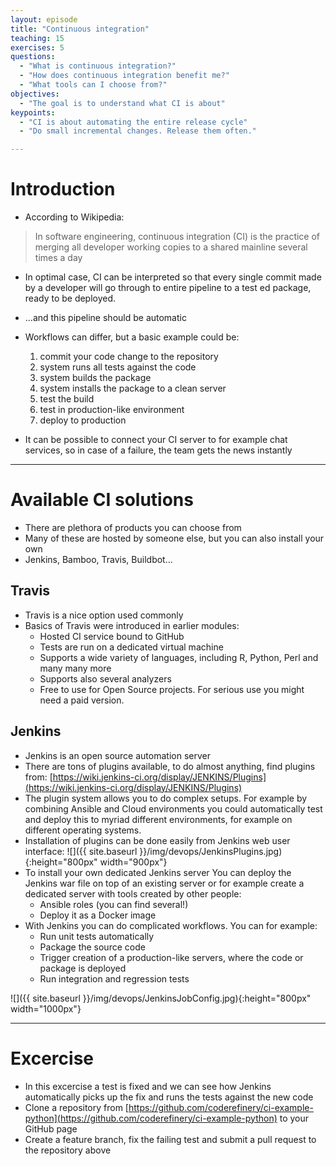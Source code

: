 ```yaml
---
layout: episode
title: "Continuous integration"
teaching: 15
exercises: 5
questions:
  - "What is continuous integration?"
  - "How does continuous integration benefit me?"
  - "What tools can I choose from?"
objectives:
  - "The goal is to understand what CI is about"
keypoints:
  - "CI is about automating the entire release cycle"
  - "Do small incremental changes. Release them often."

---
```


# Introduction

- According to Wikipedia: 

>In software engineering, continuous integration (CI) is the practice of merging all developer working copies 
>to a shared mainline several times a day

- In optimal case, CI can be interpreted so that every single commit made by a developer will go through to entire pipeline to a test
ed package, ready to be deployed.
- ...and this pipeline should be automatic
- Workflows can differ, but a basic example could be:

  1. commit your code change to the repository 
  2. system runs all tests against the code 
  3. system builds the package 
  4. system installs the package to a clean server 
  5. test the build 
  6. test in production-like environment 
  7. deploy to production

- It can be possible to connect your CI server to for example chat services, so in case of a failure, the team gets the news instantly

---

# Available CI solutions

- There are plethora of products you can choose from
- Many of these are hosted by someone else, but you can also install your own
- Jenkins, Bamboo, Travis, Buildbot...

## Travis

- Travis is a nice option used commonly
- Basics of Travis were introduced in earlier modules:
  - Hosted CI service bound to GitHub
  - Tests are run on a dedicated virtual machine
  - Supports a wide variety of languages, including R, Python, Perl and many many more
  - Supports also several analyzers
  - Free to use for Open Source projects. For serious use you might need a paid version.

## Jenkins

- Jenkins is an open source automation server
- There are tons of plugins available, to do almost anything, find plugins from:
[https://wiki.jenkins-ci.org/display/JENKINS/Plugins](https://wiki.jenkins-ci.org/display/JENKINS/Plugins)
- The plugin system allows you to do complex setups. For example by combining Ansible and Cloud environments you could automatically test and deploy this to myriad different environments, for example on different operating systems.
- Installation of plugins can be done easily from Jenkins web user interface:
![]({{ site.baseurl }}/img/devops/JenkinsPlugins.jpg){:height="800px" width="900px"}
- To install your own dedicated Jenkins server You can deploy the Jenkins war file on top of an existing server or for example create a dedicated server with tools created by other people:
  - Ansible roles (you can find several!)
  - Deploy it as a Docker image
- With Jenkins you can do complicated workflows. You can for example:
  - Run unit tests automatically
  - Package the source code
  - Trigger creation of a production-like servers, where the code or package is deployed
  - Run integration and regression tests

![]({{ site.baseurl }}/img/devops/JenkinsJobConfig.jpg){:height="800px" width="1000px"}


---

# Excercise

- In this excercise a test is fixed and we can see how Jenkins automatically picks up the fix and runs the tests against the new code
- Clone a repository from [https://github.com/coderefinery/ci-example-python](https://github.com/coderefinery/ci-example-python) to your GitHub page
- Create a feature branch, fix the failing test and submit a pull request to the repository above


